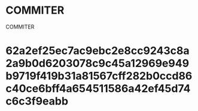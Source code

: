 # COMMITER
COMMITER






# 62a2ef25ec7ac9ebc2e8cc9243c8a2a9b0d6203078c9c45a12969e949b9719f419b31a81567cff282b0ccd86c40ce6bff4a654511586a42ef45d74c6c3f9eabb
